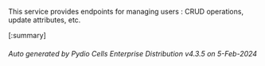 






This service provides endpoints for managing users : CRUD operations, update attributes, etc.

[:summary]

###### Auto generated by Pydio Cells Enterprise Distribution v4.3.5 on 5-Feb-2024
